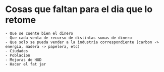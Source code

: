 # Cosas que faltan para el dia que lo retome
    - Que se cuente bien el dinero
    - Que cada venta de recurso de distintas sumas de dinero
    - Que solo se pueda vender a la industria correspondiente (carbon -> energia, madera -> papelera, etc)
    - Ciudades
    - Poblacion
    - Mejoras de HUD
    - Hacer el fat jar
    